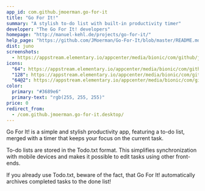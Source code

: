 ```yaml
---
app_id: com.github.jmoerman.go-for-it
title: "Go For It!"
summary: "A stylish to-do list with built-in productivity timer"
developer: "The Go For It! developers"
homepage: "http://manuel-kehl.de/projects/go-for-it/"
help_page: "https://github.com/JMoerman/Go-For-It/blob/master/README.md"
dist: juno
screenshots:
  - https://appstream.elementary.io/appcenter/media/bionic/com/github/jmoerman.go-for-it/CA13FF90EA9ADB9CCC72D685F09C63E1/screenshots/image-1_orig.png
icons:
  "64": https://appstream.elementary.io/appcenter/media/bionic/com/github/jmoerman.go-for-it/CA13FF90EA9ADB9CCC72D685F09C63E1/icons/64x64/com.github.jmoerman.go-for-it_com.github.jmoerman.go-for-it.png
  "128": https://appstream.elementary.io/appcenter/media/bionic/com/github/jmoerman.go-for-it/CA13FF90EA9ADB9CCC72D685F09C63E1/icons/128x128/com.github.jmoerman.go-for-it_com.github.jmoerman.go-for-it.png
  "64@2": https://appstream.elementary.io/appcenter/media/bionic/com/github/jmoerman.go-for-it/CA13FF90EA9ADB9CCC72D685F09C63E1/icons/64x64@2/com.github.jmoerman.go-for-it_com.github.jmoerman.go-for-it.png
color:
  primary: "#3689e6"
  primary-text: "rgb(255, 255, 255)"
price: 0
redirect_from:
  - /com.github.jmoerman.go-for-it.desktop/
---
```


<p>Go For It! is a simple and stylish productivity app, featuring a to-do list, merged with a timer that keeps your focus on the current task.</p>
<p>To-do lists are stored in the Todo.txt format. This simplifies synchronization with mobile devices and makes it possible to edit tasks using other front-ends.</p>
<p>If you already use Todo.txt, beware of the fact, that Go For It! automatically archives completed tasks to the done list!</p>